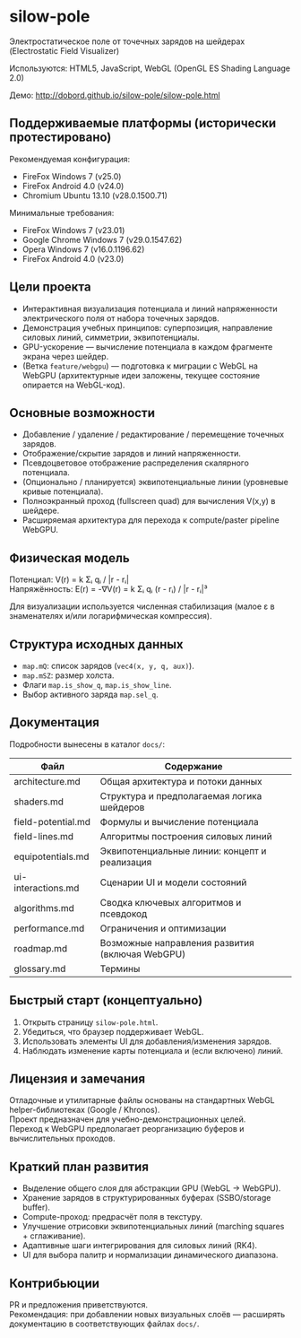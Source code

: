 # silow-pole

Электростатическое поле от точечных зарядов на шейдерах (Electrostatic Field Visualizer)

Используются: HTML5, JavaScript, WebGL (OpenGL ES Shading Language 2.0)

Демо: http://dobord.github.io/silow-pole/silow-pole.html

## Поддерживаемые платформы (исторически протестировано)

Рекомендуемая конфигурация:
- FireFox Windows 7 (v25.0)
- FireFox Android 4.0 (v24.0)
- Chromium Ubuntu 13.10 (v28.0.1500.71)

Минимальные требования:
- FireFox Windows 7 (v23.01)
- Google Chrome Windows 7 (v29.0.1547.62)
- Opera Windows 7 (v16.0.1196.62)
- FireFox Android 4.0 (v23.0)

## Цели проекта

- Интерактивная визуализация потенциала и линий напряженности электрического поля от набора точечных зарядов.
- Демонстрация учебных принципов: суперпозиция, направление силовых линий, симметрии, эквипотенциалы.
- GPU-ускорение — вычисление потенциала в каждом фрагменте экрана через шейдер.
- (Ветка `feature/webgpu`) — подготовка к миграции с WebGL на WebGPU (архитектурные идеи заложены, текущее состояние опирается на WebGL-код).

## Основные возможности

- Добавление / удаление / редактирование / перемещение точечных зарядов.
- Отображение/скрытие зарядов и линий напряженности.
- Псевдоцветовое отображение распределения скалярного потенциала.
- (Опционально / планируется) эквипотенциальные линии (уровневые кривые потенциала).
- Полноэкранный проход (fullscreen quad) для вычисления V(x,y) в шейдере.
- Расширяемая архитектура для перехода к compute/рaster pipeline WebGPU.

## Физическая модель

Потенциал:
V(r) = k Σᵢ qᵢ / |r - rᵢ|  
Напряжённость:
E(r) = -∇V(r) = k Σᵢ qᵢ (r - rᵢ) / |r - rᵢ|³

Для визуализации используется численная стабилизация (малое ε в знаменателях и/или логарифмическая компрессия).

## Структура исходных данных

- `map.mQ`: список зарядов (`vec4(x, y, q, aux)`).
- `map.mSZ`: размер холста.
- Флаги `map.is_show_q`, `map.is_show_line`.
- Выбор активного заряда `map.sel_q`.

## Документация

Подробности вынесены в каталог `docs/`:

| Файл | Содержание |
|------|------------|
| architecture.md | Общая архитектура и потоки данных |
| shaders.md | Структура и предполагаемая логика шейдеров |
| field-potential.md | Формулы и вычисление потенциала |
| field-lines.md | Алгоритмы построения силовых линий |
| equipotentials.md | Эквипотенциальные линии: концепт и реализация |
| ui-interactions.md | Сценарии UI и модели состояний |
| algorithms.md | Сводка ключевых алгоритмов и псевдокод |
| performance.md | Ограничения и оптимизации |
| roadmap.md | Возможные направления развития (включая WebGPU) |
| glossary.md | Термины |

## Быстрый старт (концептуально)

1. Открыть страницу `silow-pole.html`.
2. Убедиться, что браузер поддерживает WebGL.
3. Использовать элементы UI для добавления/изменения зарядов.
4. Наблюдать изменение карты потенциала и (если включено) линий.

## Лицензия и замечания

Отладочные и утилитарные файлы основаны на стандартных WebGL helper-библиотеках (Google / Khronos).  
Проект предназначен для учебно-демонстрационных целей.  
Переход к WebGPU предполагает реорганизацию буферов и вычислительных проходов.

## Краткий план развития

- Выделение общего слоя для абстракции GPU (WebGL → WebGPU).
- Хранение зарядов в структурированных буферах (SSBO/storage buffer).
- Compute-проход: предрасчёт поля в текстуру.
- Улучшение отрисовки эквипотенциальных линий (marching squares + сглаживание).
- Адаптивные шаги интегрирования для силовых линий (RK4).
- UI для выбора палитр и нормализации динамического диапазона.

## Контрибьюции

PR и предложения приветствуются.  
Рекомендация: при добавлении новых визуальных слоёв — расширять документацию в соответствующих файлах `docs/`.